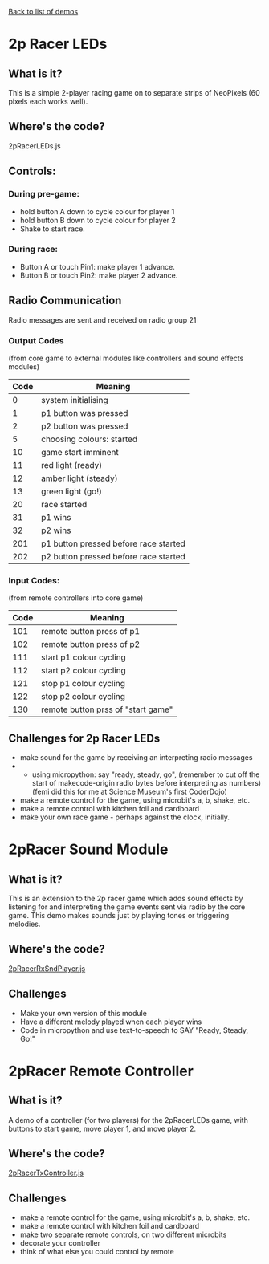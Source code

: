 [Back to list of demos](README.md)

# 2p Racer LEDs

## What is it? 
This is a simple 2-player racing game on to separate strips of NeoPixels (60 pixels each works well).
## Where's the code?
2pRacerLEDs.js


## Controls:
### During pre-game:
* hold button A down to cycle colour for player 1
* hold button B down to cycle colour for player 2
* Shake to start race.
### During race:
* Button A or touch Pin1: make player 1 advance.
* Button B or touch Pin2: make player 2 advance.

## Radio Communication

Radio messages are sent and received on radio group 21

### Output Codes
(from core game to external modules like controllers and sound effects modules)

| Code | Meaning                   |
| ---- | ------------------------- |
| 0    | system initialising       |
| 1    | p1 button was pressed     |
| 2    | p2 button was pressed     |
| 5    | choosing colours: started |
| 10   | game start imminent       |
| 11   | red light (ready)         |
| 12   | amber light (steady)      |
| 13   | green light (go!)         |
| 20   | race started              |
| 31   | p1 wins                   |
| 32   | p2 wins                   |
| 201  | p1 button pressed before race started |
| 202  | p2 button pressed before race started |

### Input Codes:

(from remote controllers into core game)

| Code | Meaning                   |
| ---- | ------------------------- |
| 101  | remote button press of p1 |
| 102  | remote button press of p2 |
| 111  | start p1 colour cycling   |
| 112  | start p2 colour cycling   |
| 121  | stop p1 colour cycling    |
| 122  | stop p2 colour cycling    |
| 130  | remote button prss of "start game" |

## Challenges for 2p Racer LEDs

* make sound for the game by receiving an interpreting radio messages
* * using micropython: say "ready, steady, go",  (remember to cut off the start of makecode-origin radio bytes before interpreting as numbers) (femi did this for me at Science Museum's first CoderDojo)
* make a remote control for the game, using microbit's a, b, shake, etc.
* make a remote control with kitchen foil and cardboard
* make your own race game - perhaps against the clock, initially.


# 2pRacer Sound Module

## What is it?
This is an extension to the 2p racer game which adds sound effects by listening for and interpreting the game events sent via radio by the core game.  This demo makes sounds just by playing tones or triggering melodies.

## Where's the code?
[2pRacerRxSndPlayer.js](2pRacerRxSndPlayer.js)

## Challenges
* Make your own version of this module
* Have a different melody played when each player wins
* Code in micropython and use text-to-speech to SAY "Ready, Steady, Go!"

# 2pRacer Remote Controller

## What is it?
A demo of a controller (for two players) for the 2pRacerLEDs game, with buttons to start game, move player 1, and move player 2.

## Where's the code?
[2pRacerTxController.js](2pRacerTxController.js)

## Challenges
* make a remote control for the game, using microbit's a, b, shake, etc.
* make a remote control with kitchen foil and cardboard
* make two separate remote controls, on two different microbits
* decorate your controller
* think of what else you could control by remote
